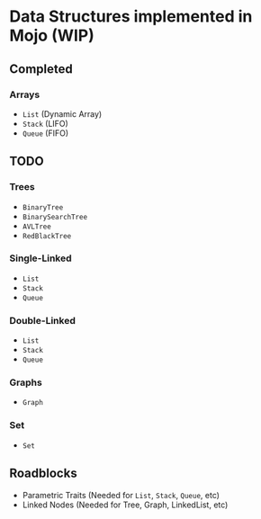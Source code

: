 # Data Structures implemented in Mojo (WIP)

## Completed
### Arrays
- `List` (Dynamic Array)
- `Stack` (LIFO)
- `Queue` (FIFO)

## TODO
### Trees
- `BinaryTree`
- `BinarySearchTree`
- `AVLTree`
- `RedBlackTree`
### Single-Linked
- `List`
- `Stack`
- `Queue`
### Double-Linked
- `List`
- `Stack`
- `Queue`
### Graphs
- `Graph`
### Set
- `Set`

## Roadblocks
- Parametric Traits (Needed for `List`, `Stack`, `Queue`, etc)
- Linked Nodes (Needed for Tree, Graph, LinkedList, etc)